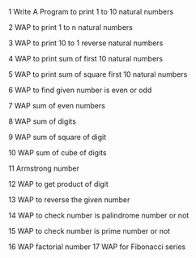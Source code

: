 1	Write A Program to print 1 to 10 natural numbers

2	WAP to print 1 to n natural numbers

3	WAP to print 10 to 1 reverse natural numbers

4	WAP to print sum of first 10 natural numbers

5	WAP to print sum of square first 10 natural numbers

6	WAP to find given number is even or odd

7	WAP sum of even numbers

8	WAP sum of digits

9	WAP sum of square of digit

10	WAP sum of cube of  digits

11	Armstrong number

12	WAP to get product of digit

13	WAP to reverse the given number

14	WAP to check number is palindrome number or not

15	WAP to check number is prime number or not

16	WAP factorial number
17	WAP for Fibonacci series
